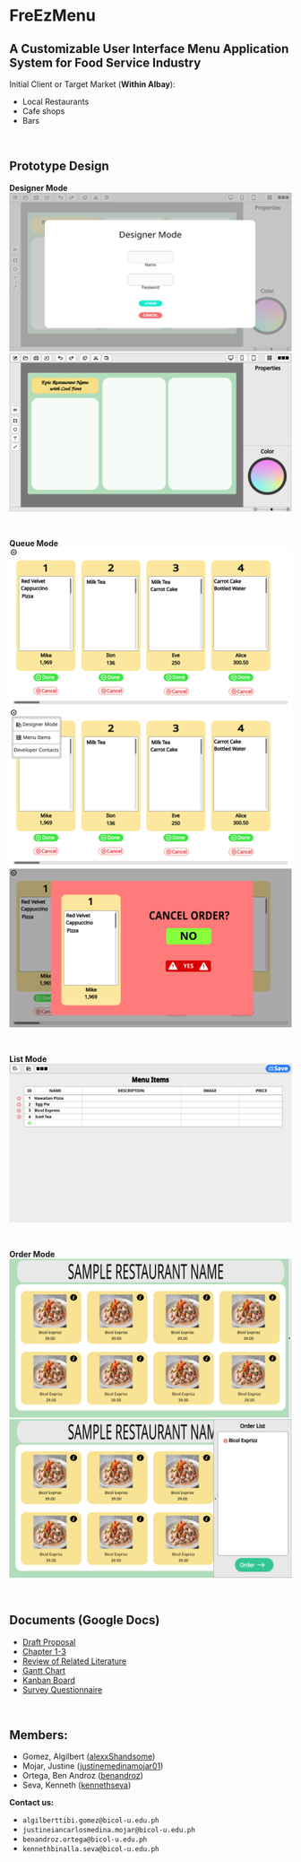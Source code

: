# FreEzMenu
## A Customizable User Interface Menu Application System for Food Service Industry
Initial Client or Target Market (**Within Albay**):
* Local Restaurants
* Cafe shops
* Bars

<br>

## Prototype Design
**Designer Mode**
![Designer Design 1](./DOCS/Prototype/Designer2.svg)
![Designer Design 2](./DOCS/Prototype/Designer1.svg)

<br>

**Queue Mode**
![Queue Design 1](./DOCS/Prototype/Queue1.svg)
![Queue Design 2](./DOCS/Prototype/Queue2.svg)
![Queue Design 3](./DOCS/Prototype/Queue3.svg)

<br>

**List Mode**
![List Design 1](./DOCS/Prototype/List1.svg)

<br>

**Order Mode**
![Order Design 1](./DOCS/Prototype/Order1.svg)
![Order Design 2](./DOCS/Prototype/Order2.svg)

<br>

## Documents (Google Docs)
* [Draft Proposal](https://docs.google.com/document/d/1bcWLtB48ArufUy17uFiYptRV_mNLCcvPdWxIZq7_ODg)
* [Chapter 1-3](https://docs.google.com/document/d/1CyBjLKHEu7aeKQseCP-78buyEQsO7A2Cv2dc6O0QlFk)
* [Review of Related Literature](https://docs.google.com/spreadsheets/d/15QQ7l_zyVy3mq8g3UHZ5sUtpZxLHcF7hvuwUmwKs988)
* [Gantt Chart](https://docs.google.com/spreadsheets/d/1JkQk4EXdKY6eEB7bOFQpEsZL3rXmWnMvGPKvxSgIHUA)
* [Kanban Board](https://docs.google.com/spreadsheets/d/1yw8BZZ5ZplD2GP6rAilWutbPJZLeB85U0xRRzcVIiGg)
* [Survey Questionnaire](https://docs.google.com/document/d/1LyAaKLMv8iOGfkNaVWNHyk7oibZe6nA1IUUkC7MIv3c)

<br>

## Members:
* Gomez, Algilbert ([alexxShandsome](https://github.com/alexxShandsome))
* Mojar, Justine ([justinemedinamojar01](https://github.com/justinemedinamojar01))
* Ortega, Ben Androz ([benandroz](https://github.com/benandroz))
* Seva, Kenneth ([kennethseva](https://github.com/kennethseva))

**Contact us:**
* ```algilberttibi.gomez@bicol-u.edu.ph```
* ```justineiancarlosmedina.mojar@bicol-u.edu.ph```
* ```benandroz.ortega@bicol-u.edu.ph```
* ```kennethbinalla.seva@bicol-u.edu.ph```

<br>

